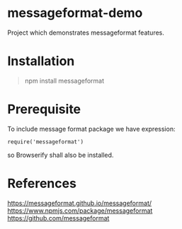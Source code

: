 # messageformat-demo
Project which demonstrates messageformat features.

# Installation

> npm install messageformat

# Prerequisite

To include message format package we have expression:
```
require('messageformat')
```
so Browserify shall also be installed.

# References

https://messageformat.github.io/messageformat/
https://www.npmjs.com/package/messageformat
https://github.com/messageformat

